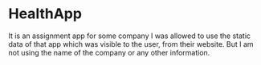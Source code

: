 # HealthApp
It is an assignment app for some company
I was allowed to use the static data of that app which was visible to the user, from their website.
But I am not using the name of the company or any other information.
